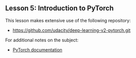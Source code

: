 ## Lesson 5: Introduction to PyTorch
This lesson makes extensive use of the following repository:
* https://github.com/udacity/deep-learning-v2-pytorch.git

For additional notes on the subject:
* [PyTorch documentation](https://pytorch.org/docs/stable/index.html)
